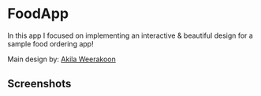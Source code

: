 # FoodApp

In this app I focused on implementing an interactive & beautiful design for a sample food ordering app!

Main design by: [Akila Weerakoon](https://www.behance.net/akilaweerakoon)


## Screenshots
